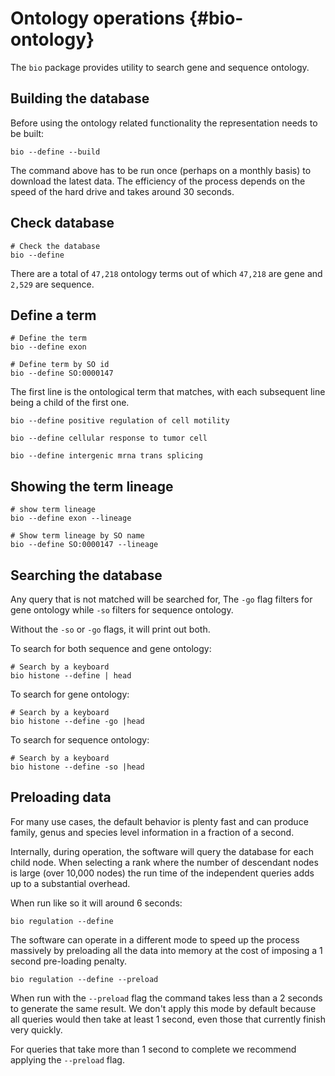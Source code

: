 # Ontology operations {#bio-ontology}

The `bio` package provides utility to search gene and sequence ontology.

## Building the database
Before using the ontology related functionality the representation needs to be built:

    bio --define --build

The command above has to be run once (perhaps on a monthly basis) to download the latest data. The efficiency of the process depends on the speed of the hard drive and takes around 30 seconds.

## Check database
```{bash, comment=NA}
# Check the database
bio --define
```

There are a total of `47,218` ontology terms out of which `47,218` are gene and `2,529` are sequence.

## Define a term 
```{bash, comment=NA}
# Define the term
bio --define exon
```
```{bash, comment=NA}
# Define term by SO id
bio --define SO:0000147
```
    
The first line is the ontological term that matches, with each subsequent line being a child of the first one.


    bio --define positive regulation of cell motility

    bio --define cellular response to tumor cell

    bio --define intergenic mrna trans splicing

## Showing the term lineage

```{bash, comment=NA}
# show term lineage 
bio --define exon --lineage
```

```{bash, comment=NA}
# Show term lineage by SO name
bio --define SO:0000147 --lineage
```


## Searching the database

Any query that is not matched will be searched for, 
The `-go` flag filters for gene ontology while  `-so` filters for sequence ontology.

Without the `-so` or `-go` flags, it will print out both.

To search for both sequence and gene ontology:

```{bash, comment=NA}
# Search by a keyboard
bio histone --define | head 
```


    
To search for gene ontology:
    
```{bash, comment=NA}
# Search by a keyboard
bio histone --define -go |head 
```


To search for sequence ontology:

```{bash, comment=NA}
# Search by a keyboard
bio histone --define -so |head
```

## Preloading data

For many use cases,  the default behavior is plenty fast and can produce family, genus and species level information in a fraction of a second.

Internally, during operation, the software will query the database for each child node. When selecting a rank where the number of descendant nodes is large (over 10,000 nodes) the run time of the independent queries adds up to a substantial overhead.


When run like so it will around 6 seconds:

    bio regulation --define

The software can operate in a different mode to speed up the process massively by preloading all the data into memory at the cost of imposing a 1 second pre-loading penalty.

    bio regulation --define --preload
    
When run with the `--preload` flag the command takes less than a 2 seconds to generate the same result. 
We don't apply this mode by default because all queries would then take at least 1 second, even those that currently finish very quickly.

For queries that take more than 1 second to complete we recommend applying the `--preload` flag.





